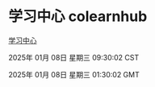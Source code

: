 # 学习中心 colearnhub
[学习中心](http://219.139.199.186:56308/colearnhub/)

2025年 01月 08日 星期三 09:30:02 CST

2025年 01月 08日 星期三 01:30:02 GMT
